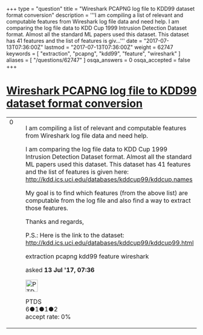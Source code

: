 +++
type = "question"
title = "Wireshark PCAPNG log file to KDD99 dataset format conversion"
description = '''I am compiling a list of relevant and computable features from Wireshark log file data and need help. I am comparing the log file data to KDD Cup 1999 Intrusion Detection Dataset format. Almost all the standard ML papers used this dataset. This dataset has 41 features and the list of features is giv...'''
date = "2017-07-13T07:36:00Z"
lastmod = "2017-07-13T07:36:00Z"
weight = 62747
keywords = [ "extraction", "pcapng", "kdd99", "feature", "wireshark" ]
aliases = [ "/questions/62747" ]
osqa_answers = 0
osqa_accepted = false
+++

<div class="headNormal">

# [Wireshark PCAPNG log file to KDD99 dataset format conversion](/questions/62747/wireshark-pcapng-log-file-to-kdd99-dataset-format-conversion)

</div>

<div id="main-body">

<div id="askform">

<table id="question-table" style="width:100%;"><colgroup><col style="width: 50%" /><col style="width: 50%" /></colgroup><tbody><tr class="odd"><td style="width: 30px; vertical-align: top"><div class="vote-buttons"><span id="post-62747-upvote" class="ajax-command post-vote up" rel="nofollow" title="I like this post (click again to cancel)"> </span><div id="post-62747-score" class="post-score" title="current number of votes">0</div><span id="post-62747-downvote" class="ajax-command post-vote down" rel="nofollow" title="I dont like this post (click again to cancel)"> </span> <span id="favorite-mark" class="ajax-command favorite-mark" rel="nofollow" title="mark/unmark this question as favorite (click again to cancel)"> </span><div id="favorite-count" class="favorite-count"></div></div></td><td><div id="item-right"><div class="question-body"><p>I am compiling a list of relevant and computable features from Wireshark log file data and need help.</p><p>I am comparing the log file data to KDD Cup 1999 Intrusion Detection Dataset format. Almost all the standard ML papers used this dataset. This dataset has 41 features and the list of features is given here: <a href="http://kdd.ics.uci.edu/databases/kddcup99/kddcup.names">http://kdd.ics.uci.edu/databases/kddcup99/kddcup.names</a></p><p>My goal is to find which features (from the above list) are computable from the log file and also find a way to extract those features.</p><p>Thanks and regards,</p><p>P.S.: Here is the link to the dataset: <a href="http://kdd.ics.uci.edu/databases/kddcup99/kddcup99.html">http://kdd.ics.uci.edu/databases/kddcup99/kddcup99.html</a></p></div><div id="question-tags" class="tags-container tags"><span class="post-tag tag-link-extraction" rel="tag" title="see questions tagged &#39;extraction&#39;">extraction</span> <span class="post-tag tag-link-pcapng" rel="tag" title="see questions tagged &#39;pcapng&#39;">pcapng</span> <span class="post-tag tag-link-kdd99" rel="tag" title="see questions tagged &#39;kdd99&#39;">kdd99</span> <span class="post-tag tag-link-feature" rel="tag" title="see questions tagged &#39;feature&#39;">feature</span> <span class="post-tag tag-link-wireshark" rel="tag" title="see questions tagged &#39;wireshark&#39;">wireshark</span></div><div id="question-controls" class="post-controls"></div><div class="post-update-info-container"><div class="post-update-info post-update-info-user"><p>asked <strong>13 Jul '17, 07:36</strong></p><img src="https://secure.gravatar.com/avatar/e670a3d770953b3656aa9de45d702ba7?s=32&amp;d=identicon&amp;r=g" class="gravatar" width="32" height="32" alt="PTDS&#39;s gravatar image" /><p><span>PTDS</span><br />
<span class="score" title="6 reputation points">6</span><span title="1 badges"><span class="badge1">●</span><span class="badgecount">1</span></span><span title="1 badges"><span class="silver">●</span><span class="badgecount">1</span></span><span title="2 badges"><span class="bronze">●</span><span class="badgecount">2</span></span><br />
<span class="accept_rate" title="Rate of the user&#39;s accepted answers">accept rate:</span> <span title="PTDS has no accepted answers">0%</span></p></div></div><div id="comments-container-62747" class="comments-container"></div><div id="comment-tools-62747" class="comment-tools"></div><div class="clear"></div><div id="comment-62747-form-container" class="comment-form-container"></div><div class="clear"></div></div></td></tr></tbody></table>

</div>

</div>

